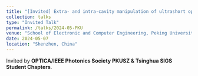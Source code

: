 ```yaml
---
title: "[Invited] Extra- and intra-cavity manipulation of ultrashort optical pulses on integrated- and nano-photonic platforms"
collection: talks
type: "Invited Talk"
permalink: /talks/2024-05-PKU
venue: "School of Electronic and Computer Engineering, Peking University"
date: 2024-05-07
location: "Shenzhen, China"
---
```

Invited by **OPTICA/IEEE Photonics Society PKUSZ & Tsinghua SIGS Student Chapters**.
